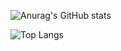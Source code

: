 ![Anurag's GitHub stats](https://github-readme-stats.vercel.app/api?username=JingyuanChen1423&count_private=true&show_icons=true&theme=midnight-purple)
<!-- bg_color=DEG,COLOR1,COLOR2,COLOR3...COLOR10 -->
![Top Langs](https://github-readme-stats.vercel.app/api/top-langs/?username=JingyuanChen1423&theme=midnight-purple)
